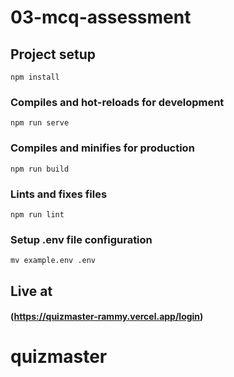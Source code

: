 # 03-mcq-assessment

## Project setup

```
npm install
```

### Compiles and hot-reloads for development

```
npm run serve
```

### Compiles and minifies for production

```
npm run build
```

### Lints and fixes files

```
npm run lint
```

### Setup .env file configuration

```
mv example.env .env
```

## Live at

#### (https://quizmaster-rammy.vercel.app/login)


# quizmaster
